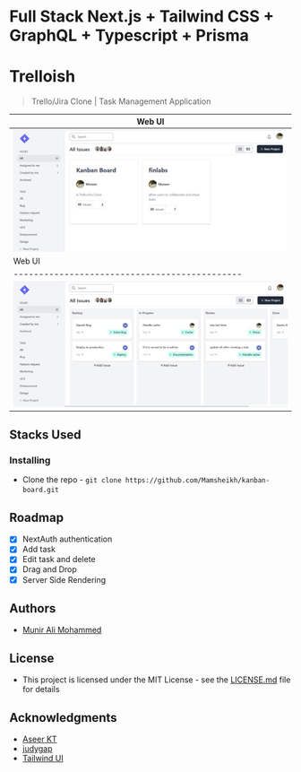 # Full Stack Next.js + Tailwind CSS + GraphQL + Typescript + Prisma

# Trelloish

> Trello/Jira Clone | Task Management Application

| Web UI |
| ---------------------------------------------
| ![web-screenshot](assets/asset1.png)
| Web UI |
| ---------------------------------------------
| ![web-screenshot](assets/asset2.png)

## Stacks Used

### Installing

- Clone the repo - `git clone https://github.com/Mamsheikh/kanban-board.git`

## Roadmap

- [x] NextAuth authentication
- [x] Add task
- [x] Edit task and delete
- [x] Drag and Drop
- [x] Server Side Rendering

## Authors

- [Munir Ali Mohammed](https://github.com/Mamsheikh)

## License

- This project is licensed under the MIT License - see the [LICENSE.md](./LICENSE) file for details

## Acknowledgments

- [Aseer KT](https://github.com/aseerkt)
- [judygap](https://github.com/judygab)
- [Tailwind UI](https://tailwindui.com)
